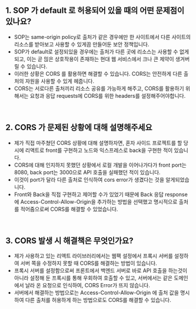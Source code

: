 ## 1. SOP 가 default 로 허용되어 있을 때의 어떤 문제점이 있나요?

- SOP는 same-origin policy로 출처가 같은 경우에만 한 사이트에서 다른 사이트의 리소스를 받아보고 사용할 수 있게끔 만들어둔 보안 정책입니다.
- SOP가 default로 설정되있을 경우에는 출처가 다른 곳에 리소스는 사용할 수 없게 되고, 이는 곧 믾은 상호작용이 존재하는 현대 웹 서비스에서 크나 큰 제약이 생겨버릴 수 있습니다.
- 이러한 상황은 CORS 를 활용하면 해결할 수 있습니다. CORS는 안전하게 다른 출처의 자원을 사용할 수 있게 헤줍니다.
- CORS는 서로다른 출처끼리 리소스 공유를 가능하게 해주고, CORS를 활용하기 위해서는 요청과 응답 requests에 CORS를 위한 headers를 설정해주어야합니다.

<br>

## 2. CORS 가 문제된 상황에 대해 설명해주세요

- 제가 직접 마주쳤던 CORS 상황에 대해 설명하자면, 혼자 사이드 프로젝트를 할 당시에 리액트로 front를 구현하고 노드와 익스프레스로 back을 구현한 적이 있습니다.
- CORS에 대해 인지하지 못했던 상황에서 로컬 개발을 이어나가다가 front port는 8080, back port는 3000으로 API 호출을 실패했던 적이 있습니다.
- 이것이 port가 달라 다른 출처로 인식하여 cors error가 생겼다는 것을 알게되었습니다.  
- Front와 Back을 직접 구현하고 제어할 수가 있었기 때문에 Back 응답 response에 Access-Control-Allow-Origin을 추가하는 방법을 선택했고 명시적으로 출처를 적어줌으로써 CORS를 해결할 수 있었습니다.

<br>

## 3. CORS 발생 시 해결책은 무엇인가요?

- 제가 사용하고 있는 리액트 라이브러리에서는 웹팩 설정에서 프록시 서버를 설정하여 서버 쪽을 수정하지 못할 때 CORS를 해결하는 방법이 있습니다.
- 프록시 서버를 설정함으로써 프론트에서 백엔드 서버로 바로 API 호출을 하는것이 아니라 설정해 둔 프록시를 통해 우회하여 호출할 수 있고, 서버에서는 같은 도메인에서 날라 온 요청으로 인식하여, CORS Error가 뜨지 않습니다.
- 서버에서 해결하는 방법으로는 Access-Control-Allow-Origin 에 출처 값을 명시하여 다른 출처를 허용하게 하는 방법으로도 CORS를 해결할 수 있습니다.
